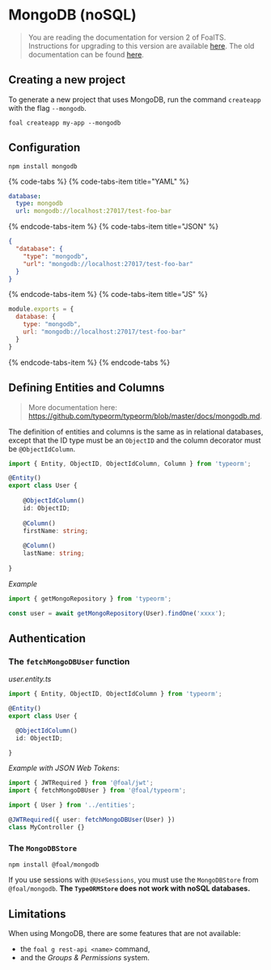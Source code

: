 # MongoDB (noSQL)

> You are reading the documentation for version 2 of FoalTS. Instructions for upgrading to this version are available [here](../upgrade-to-v2/index.md). The old documentation can be found [here](https://github.com/FoalTS/foal/tree/v1/docs).

## Creating a new project

To generate a new project that uses MongoDB, run the command `createapp` with the flag `--mongodb`.

```
foal createapp my-app --mongodb
```

## Configuration

```
npm install mongodb
```

{% code-tabs %}
{% code-tabs-item title="YAML" %}
```yaml
database:
  type: mongodb
  url: mongodb://localhost:27017/test-foo-bar
```
{% endcode-tabs-item %}
{% code-tabs-item title="JSON" %}
```json
{
  "database": {
    "type": "mongodb",
    "url": "mongodb://localhost:27017/test-foo-bar"
  }
}
```
{% endcode-tabs-item %}
{% code-tabs-item title="JS" %}
```javascript
module.exports = {
  database: {
    type: "mongodb",
    url: "mongodb://localhost:27017/test-foo-bar"
  }
}
```
{% endcode-tabs-item %}
{% endcode-tabs %}

## Defining Entities and Columns

> More documentation here: https://github.com/typeorm/typeorm/blob/master/docs/mongodb.md.

The definition of entities and columns is the same as in relational databases, except that the ID type must be an `ObjectID` and the column decorator must be `@ObjectIdColumn`.

```typescript
import { Entity, ObjectID, ObjectIdColumn, Column } from 'typeorm';

@Entity()
export class User {
    
    @ObjectIdColumn()
    id: ObjectID;
    
    @Column()
    firstName: string;
    
    @Column()
    lastName: string;
    
}
```

*Example*
```typescript
import { getMongoRepository } from 'typeorm';

const user = await getMongoRepository(User).findOne('xxxx');
```

## Authentication

### The `fetchMongoDBUser` function

*user.entity.ts*
```typescript
import { Entity, ObjectID, ObjectIdColumn } from 'typeorm';

@Entity()
export class User {

  @ObjectIdColumn()
  id: ObjectID;

}
```

*Example with JSON Web Tokens*:
```typescript
import { JWTRequired } from '@foal/jwt';
import { fetchMongoDBUser } from '@foal/typeorm';

import { User } from '../entities';

@JWTRequired({ user: fetchMongoDBUser(User) })
class MyController {}
```


### The `MongoDBStore`

```
npm install @foal/mongodb
```

If you use sessions with `@UseSessions`, you must use the `MongoDBStore` from `@foal/mongodb`. **The `TypeORMStore` does not work with noSQL databases.**

## Limitations

When using MongoDB, there are some features that are not available:
- the `foal g rest-api <name>` command,
- and the *Groups & Permissions* system.

